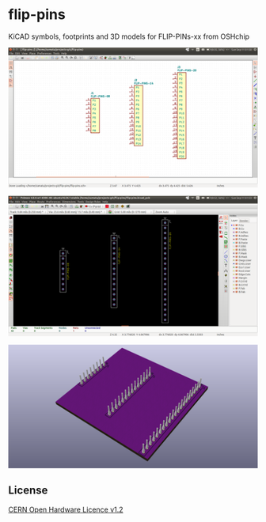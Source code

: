 # flip-pins

KiCAD symbols, footprints and 3D models for FLIP-PINs-xx from OSHchip

![flip-pins schematic](https://github.com/wyolum/flip-pins/blob/master/images/flip-pins-sch.png)

![flip-pins footprint](https://github.com/wyolum/flip-pins/blob/master/images/flip-pins-fp.png)

![flip-pins 3D](https://github.com/wyolum/flip-pins/blob/master/images/flip-pins-3d.png)

License
-------
[CERN Open Hardware Licence v1.2 ]

[CERN Open Hardware Licence v1.2 ]:http://www.ohwr.org/attachments/2388/cern_ohl_v_1_2.txt
